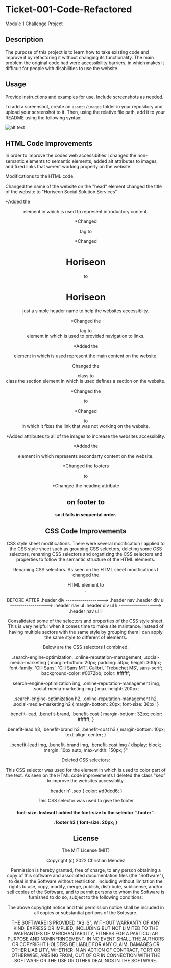 # Ticket-001-Code-Refactored
Module 1 Challenge Project 

## Description

The purpose of this project is to learn how to take existing code and improve it by
refactoring it without changing its functionality. The main problem the original code had were accessibility barriers, in which makes it difficult for people with disabilities to use the website. 

## Usage

Provide instructions and examples for use. Include screenshots as needed.

To add a screenshot, create an `assets/images` folder in your repository and upload your screenshot to it. Then, using the relative file path, add it to your README using the following syntax:

![alt text](assets/images/screenshot.png)

## HTML Code Improvements

In order to improve the codes web accessibities I changed the non-semantic elements to semantic elements, added alt attributes to images, and fixed links that werent working properly on the website.


Modifications to the HTML code. 

Changed the name of the website on the "head" element changed the title of the website to "Horiseon Social Solution Services"

*Added the <header> element in which is used to represent introductory content. 

*Changed <div> tag to <header>

*Changed <h1>Hori<span class="seo">seo</span>n</h1> to <h1>Horiseon</h1>
just a simple header name to help the websites accessiblity. 

*Changed the <div> tag to <nav> element in which is used to provided navigation to links. 

*Added the <main> element in which is used represent the main content on the website.

Changed the <div> class to <section> class the section element in which is used defines a section on the website.

*Changed the <div class="content"> to <section class="content">

*Changed <div class="search-engine-optimization"> to <section id="search-engine-optimization" also added class="search-engine-optimization"> in which it  fixes the link that was not working on the website. 

*Added <alt> attributes to all of the images to increase the websites accessiblity. 

*Added the <aside> element in which represents secondarty content on the website.

*Changed the footers <div class> to <footer class>

*Changed the heading attribute <h2> on footer to <h4> so it falls in sequental order.



## CSS Code Improvements

CSS style sheet modifications. There were several modification I applied to the CSS style sheet such as grouping CSS selectors, deleting some CSS selectors, renaming CSS selectors and organizing the CSS selectors and properties to follow the semantic structure of the HTML elements. 


Renaming CSS selectors. 
As seen on the HTML sheet modifications I changed the <div> HTML element to <nav>.

  BEFORE                                       AFTER 
.header div        ------------------>      .header nav 
.header div ul     ------------------>      .header nav ul
.header div ul li  ------------------>      .header nav ul li 


Consalidated some of the selectors and properties of the CSS style sheet. This is very helpful when it comes time to make site maintance. Instead of having multiple sectors with the same style by grouping them I can apply the same style to different of elements. 

Below are the CSS selectors I combined:

.search-engine-optimization, .online-reputation-management, .social-media-marketing {
    margin-bottom: 20px;
    padding: 50px;
    height: 300px;
    font-family: 'Gill Sans', 'Gill Sans MT', Calibri, 'Trebuchet MS', sans-serif;
    background-color: #0072bb;
    color: #ffffff; 

.search-engine-optimization img, .online-reputation-management img, .social-media-marketing img {
    max-height: 200px;


.search-engine-optimization h2, .online-reputation-management h2, .social-media-marketing h2 {
    margin-bottom: 20px;
    font-size: 36px;
}

.benefit-lead, .benefit-brand, .benefit-cost {
    margin-bottom: 32px;
    color: #ffffff;
} 

.benefit-lead h3, .benefit-brand h3, .benefit-cost h3 {
    margin-bottom: 10px;
    text-align: center;
}


.benefit-lead img, .benefit-brand img, .benefit-cost img {
    display: block;
    margin: 10px auto;
    max-width: 150px;
}"

Deleted CSS selectors: 

This CSS selector was used for the <span> element in which is used to color part of the text. As seen on the HTML code improvements I deleted the class "seo" to improve the websites accessiblity. 

.header h1 .seo {
    color: #d9dcd6;
}

This CSS selector was used to give the footer <h4> font-size. Instead I added the font-size to the selector ".footer". 

.footer h2 {
    font-size: 20px;
}


## License

The MIT License (MIT)

Copyright (c) 2022 Christian Mendez

Permission is hereby granted, free of charge, to any person obtaining a copy of this software and associated documentation files (the "Software"), to deal in the Software without restriction, including without limitation the rights to use, copy, modify, merge, publish, distribute, sublicense, and/or sell copies of the Software, and to permit persons to whom the Software is furnished to do so, subject to the following conditions:

The above copyright notice and this permission notice shall be included in all copies or substantial portions of the Software.

THE SOFTWARE IS PROVIDED "AS IS", WITHOUT WARRANTY OF ANY KIND, EXPRESS OR IMPLIED, INCLUDING BUT NOT LIMITED TO THE WARRANTIES OF MERCHANTABILITY, FITNESS FOR A PARTICULAR PURPOSE AND NONINFRINGEMENT. IN NO EVENT SHALL THE AUTHORS OR COPYRIGHT HOLDERS BE LIABLE FOR ANY CLAIM, DAMAGES OR OTHER LIABILITY, WHETHER IN AN ACTION OF CONTRACT, TORT OR OTHERWISE, ARISING FROM, OUT OF OR IN CONNECTION WITH THE SOFTWARE OR THE USE OR OTHER DEALINGS IN THE SOFTWARE.


